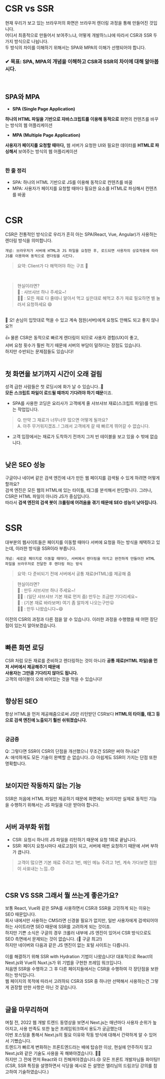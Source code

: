 # CSR vs SSR

현재 우리가 보고 있는 브라우저의 화면은 브라우저 렌더링 과정을 통해 만들어진 것입니다. <br>
어디서 최종적으로 만들어서 보여주느냐, 어떻게 개발하느냐에 따라서 CSR과 SSR 두 가지 방식으로 나뉩니다. <br>
두 방식의 차이를 이해하기 위해서는 SPA와 MPA의 이해가 선행되어야 합니다.

### **✔ 목표: SPA, MPA의 개념을 이해하고 CSR과 SSR의 차이에 대해 알아봅시다.**

<br>

## SPA와 MPA

- **SPA (Single Page Application)**

**하나의 HTML 파일을 기반으로 자바스크립트를 이용해 동적으로** 화면의 컨텐츠를 바꾸는 방식의 웹 어플리케이션

- **MPA (Multiple Page Application)**

**사용자가 페이지를 요청할 때마다,** 웹 서버가 요청한 UI와 필요한 데이터를 **HTML로 파싱해서** 보여주는 방식의 웹 어플리케이션 <br><br>

### 한 줄 정리

- SPA: 하나의 HTML 기반으로 JS를 이용해 동적으로 컨텐츠를 바꿈
- MPA: 사용자가 페이지를 요청할 때마다 필요한 요소를 HTML로 파싱해서 컨텐츠를 바꿈
  <br>
  <br>

# CSR

CSR은 전통적인 방식으로 우리가 흔히 아는 SPA(React, Vue, Angular)가 사용하는 렌더링 방식을 의미합니다. <br>

```
개념: 브라우저가 서버에 HTML과 JS 파일을 요청한 후, 로드되면 사용자의 상호작용에 따라 JS를 이용하여 동적으로 렌더링을 시킨다.
```

> 요약: Client가 다 해먹어야 하는 구조 🐽

<br>

> 현실이라면? <br>
> 🙋 : 샤브샤브 하나 주세요~! <br>
> 🧑‍🍳 : 모든 재료 다 줄테니 알아서 먹고 싶은대로 해먹고 추가 재료 필요하면 벨 눌러서 요청하세요 😄

<br>
🙋 오! 손님이 입맛대로 먹을 수 있고 계속 점원(서버)에게 요청도 안해도 되고 좋지 않나요?! <br><br>
👍 물론 CSR은 동적으로 빠르게 렌더링이 되므로 사용자 경험(UX)이 좋고, <br>
서버 요청 횟수가 훨씬 적기 때문에 서버의 부담이 덜하다는 장점도 있습니다. <br>
하지만 수반되는 문제점들도 있습니다! <br>
<br>

## 첫 화면을 보기까지 시간이 오래 걸림

성격 급한 사람들은 첫 로딩시에 화가 날 수 있습니다..🤯 <br>
**모든 스크립트 파일이 로드될 때까지 기다려야 하기 때문**이죠. <br>

- SPA를 사용한 코딩은 요리사가 고객에게 줄 샤브샤브 재료(스크립트 파일)를 만드는 작업입니다. <br>
> Q. 만약 그 재료가 너무너무 많으면 어떻게 될까요? <br>
> A. 아주 무거워지겠죠..! 그래서 고객에게 갈 때 빠르게 뛰어갈 수 없습니다. <br>
- 고객 입장에서는 재료가 도착하기 전까지 그저 빈 테이블을 보고 있을 수 밖에 없습니다. <br>
  <br>

## 낮은 SEO 성능

구글이나 네이버 같은 검색 엔진에 내가 만든 웹 페이지를 검색될 수 있게 하려면 어떻게 할까요? <br>
검색 엔진은 모든 웹의 HTML에 있는 타이틀, 태그를 분석해서 판단합니다. 그러나, CSR은 HTML 파일이 아니라 JS가 중심입니다. <br>
따라서 **검색 엔진의 검색 봇이 크롤링에 어려움을 겪기 때문에 SEO 성능이 낮아집니다.** <br>
<br>

# SSR

대부분의 웹사이트들은 페이지를 이동할 때마다 서버에 요청을 하는 방식을 채택하고 있는데, 이러한 방식을 SSR이라 부릅니다. <br>

```
개념: 새로운 페이지로 이동할 때마다, 서버에서 렌더링을 마치고 완전하게 만들어진 HTML 파일을 브라우저로 전달한 후 렌더링 하는 방식
```

> 요약: 다 준비되기 전에 서버에서 공통 재료(HTML)를 제공해 줌
> <br>

> 현실이라면? <br>
> 🙋 : 만두 샤브샤브 하나 주세요~! <br>
> 🧑‍🍳 : (일단 샤브샤브 기본 재료 먼저 줌) 만두는 조금만 기다리세요~ <br>
> 🙋 : (기본 재료 바라보며) 여기 좀 알차게 나오는구만😮 <br>
> 🧑‍🍳 : 만두 나왔습니다~😄 <br>

이전의 CSR의 과정과 다른 점을 알 수 있습니다. 이러한 과정을 수행했을 때 어떤 장단점이 있는지 알아보겠습니다. <br>
<br>

## 빠른 화면 로딩

CSR 처럼 모든 재료를 준비하고 렌더링하는 것이 아니라 **공통 재료(HTML 파일)을 먼저 서버에서 제공해주기 때문에** <br>
**사용자는 그만큼 기다리지 않아도 됩니다.** <br>
고객의 테이블이 오래 비어있는 것을 막을 수 있습니다! <br>
<br>

## 향상된 SEO

항상 HTML을 먼저 제공해줌으로써 JS만 리턴받던 CSR보다 **HTML의 타이틀, 태그 등으로 검색 엔진에 노출되기 훨씬 쉬워졌습니다.** <br>
<br>

### 궁금증

Q: 그렇다면 SSR이 CSR의 단점을 개선했으니 무조건 SSR만 써야 하나요? <br>
A: 애석하게도 모든 기술이 완벽할 순 없습니다..😥 아쉽게도 SSR이 가지는 단점 또한 명확합니다. <br>
<br>

## 보이지만 작동하지 않는 기능

SSR은 처음에 HTML 파일만 제공하기 때문에 화면에는 보이지만 실제로 동적인 기능을 수행하기 위해서는 JS 파일을 다운 받아야 합니다.<br>
<br>

## 서버 과부화 위험

- CSR: 요청시 하나의 JS 파일을 리턴하기 때문에 요청 1회로 끝납니다.
- SSR: 페이지 요청시마다 새로고침이 되고, 서버에 매번 요청하기 때문에 서버 부하가 큽니다.
> 고객이 많으면 기본 재료 주려고 1번, 메인 메뉴 주려고 1번, 계속 가다보면 점원이 사표내는 느낌..😞
> <br>
<br>

## CSR VS SSR 그래서 뭘 쓰는게 좋은가요?

보통 React, Vue와 같은 SPA를 사용하면서 CSR과 SSR을 고민하게 되는 이유는 SEO 때문입니다. <br>
회사 내에서만 사용하는 CMS라면 신경쓸 필요가 없지만, 일반 사용자에게 검색되어야 하는 사이트라면 SEO 때문에 SSR를 고려하게 되는 것이죠. <br>
하지만 기쁜 소식은 구글의 경우 크롤러 내부에 JS 엔진이 있어서 CSR 방식으로도 SEO 측면에서 문제되는 것이 없습니다. (👼 구글 최고!) <br>
하지만 네이버와 다음과 같은 JS 엔진이 없는 포털 사이트는 다릅니다. <br><br>
이를 해결하기 위해 SSR with Hydration 기법이 나왔습니다! 대표적으로 React의 Next.js와 Vue의 Nuxt.js가 위 기법을 구현한 프레임 워크입니다. <br>
처음엔 SSR을 수행하고 그 후 다른 페이지들에서는 CSR을 수행하여 각 장단점을 보완하는 방식입니다. <br>
웹 페이지의 목적에 따라서 고려하되 CSR과 SSR 중 하나만 선택해서 사용하는건 그렇게 권장할 만한 사항은 아닌 것 같습니다. <br>
<br>

## 글을 마무리하며

며칠 전, 2022 웹 개발 트렌드 동영상을 보면서 Next.js는 매년마다 사용자 순위가 높아지고, 사용 만족도 또한 높은 프레임워크여서 용도가 궁금했는데 <br>
이번 포스팅을 통해서 Next.js의 필요 이유와 작동 방식에 대해서 간략하게 알 수 있어서 기뻤습니다. <br>
트렌드가 빠르게 변화하는 프론트엔드라는 배에 탑승한 이상, 현실에 안주하지 않고 Next.js와 같은 기술도 사용을 꼭 해봐야겠습니다. 💪💪<br>
하지만 그 전에 먼저 React와 더 친해져야겠습니다.😢 모든 프론트 개발자님들 화이팅!! <br>
(CSR, SSR 특징을 설명하면서 식당을 예시로 든 설명은 엘리님의 드림코딩 강의를 참고하여 기술하였습니다.)

